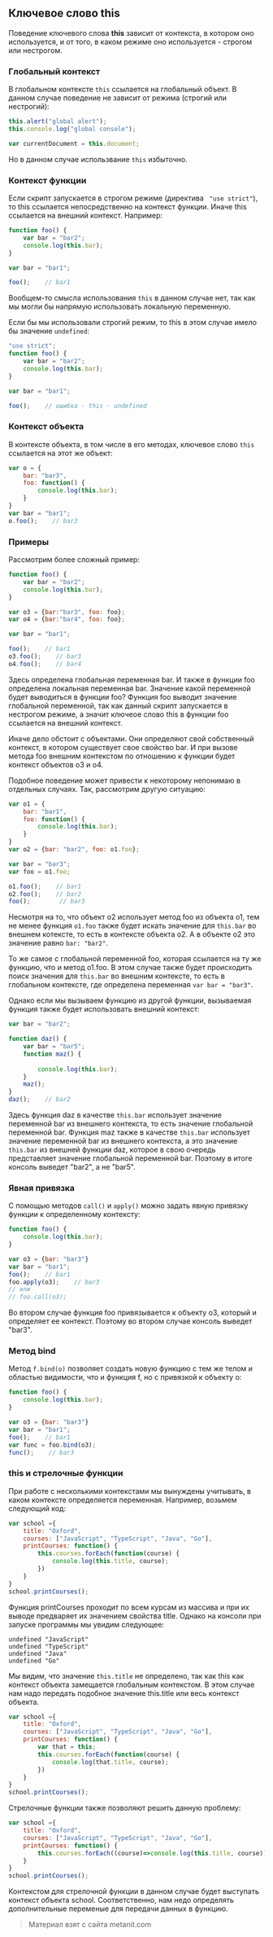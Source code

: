 ## Ключевое слово this

Поведение ключевого слова **this** зависит от контекста, в котором оно используется, и от того, в каком режиме оно используется - строгом или нестрогом.

### Глобальный контекст

В глобальном контексте `this` ссылается на глобальный объект. В данном случае поведение не зависит от режима (строгий или нестрогий):

```js
this.alert("global alert");
this.console.log("global console");

var currentDocument = this.document;
```

Но в данном случае использвание `this` избыточно.

### Контекст функции

Если скрипт запускается в строгом режиме (директива ` "use strict"`), то this ссылается непосредственно на контекст функции. Иначе this ссылается на внешний контекст. Например:

```js
function foo() {
    var bar = "bar2";
    console.log(this.bar);
}

var bar = "bar1";

foo();    // bar1
```

Вообщем-то смысла использования `this` в данном случае нет, так как мы могли бы напрямую использовать локальную переменную.

Если бы мы использовали строгий режим, то this в этом случае имело бы значение `undefined`:

```js
"use strict";
function foo() {
    var bar = "bar2";
    console.log(this.bar);
}

var bar = "bar1";

foo();    // ошибка - this - undefined
```

### Контекст объекта

В контексте объекта, в том числе в его методах, ключевое слово `this` ссылается на этот же объект:

```js
var o = {
    bar: "bar3",
    foo: function() {
        console.log(this.bar);
    }
}
var bar = "bar1";
o.foo();    // bar3
```

### Примеры

Рассмотрим более сложный пример:

```js
function foo() {
    var bar = "bar2";
    console.log(this.bar);
}

var o3 = {bar:"bar3", foo: foo};
var o4 = {bar:"bar4", foo: foo};

var bar = "bar1";

foo();    // bar1
o3.foo();    // bar3
o4.foo();    // bar4
```

Здесь определена глобальная переменная bar. И также в функции foo определена локальная переменная bar. Значение какой переменной будет выводиться в функции foo? Функция foo выводит значение глобальной переменной, так как данный скрипт запускается в нестрогом режиме, а значит ключеое слово this в функции foo ссылается на внешний контекст.

Иначе дело обстоит с объектами. Они определяют свой собственный контекст, в котором существует свое свойство bar. И при вызове метода foo внешним контекстом по отношению к функции будет контекст объектов o3 и o4.

Подобное поведение может привести к некоторому непонимаю в отдельных случаях. Так, рассмотрим другую ситуацию:

```js
var o1 = {
    bar: "bar1",
    foo: function() {
        console.log(this.bar);
    }
}
var o2 = {bar: "bar2", foo: o1.foo};

var bar = "bar3";
var foo = o1.foo;

o1.foo();    // bar1
o2.foo();    // bar2
foo();        // bar3
```

Несмотря на то, что объект o2 использует метод foo из объекта o1, тем не менее функция `o1.foo` также будет искать значение для `this.bar` во внешнем котексте, то есть в контексте объекта o2. А в объекте o2 это значение равно `bar: "bar2"`.

То же самое с глобальной переменной foo, которая ссылается на ту же функцию, что и метод o1.foo. В этом случае также будет происходить поиск значения для `this.bar` во внешним контексте, то есть в глобальном контексте, где определена переменная `var bar = "bar3"`.

Однако если мы вызываем функцию из другой функции, вызываемая функция также будет использовать внешний контекст:

```js
var bar = "bar2";

function daz() {
    var bar = "bar5";
    function maz() {
        
        console.log(this.bar);
    }
    maz();
}
daz();    // bar2
```

Здесь функция daz в качестве `this.bar` использует значение переменной bar из внешнего контекста, то есть значение глобальной переменной bar. Функция maz также в качестве `this.bar` использует значение переменной bar из внешнего контекста, а это значение `this.bar` из внешней функции daz, которое в свою очередь представляет значение глобальной переменной bar. Поэтому в итоге консоль выведет "bar2", а не "bar5".

### Явная привязка

С помощью методов `call()` и `apply()` можно задать явную привязку функции к определенному контексту:

```js
function foo() {
    console.log(this.bar);
}

var o3 = {bar: "bar3"}
var bar = "bar1";
foo();    // bar1
foo.apply(o3);    // bar3
// или
// foo.call(o3);
```

Во втором случае функция foo привязывается к объекту o3, который и определяет ее контекст. Поэтому во втором случае консоль выведет "bar3".

### Метод bind

Метод `f.bind(o)` позволяет создать новую функцию с тем же телом и областью видимости, что и функция f, но с привязкой к объекту o:

```js
function foo() {
    console.log(this.bar);
}

var o3 = {bar: "bar3"}
var bar = "bar1";
foo();    // bar1
var func = foo.bind(o3);
func();    // bar3
```

### this и стрелочные функции

При работе с несколькими контекстами мы вынуждены учитывать, в каком контексте определяется переменная. Например, возьмем следующий код:

```js
var school ={
    title: "Oxford",
    courses: ["JavaScript", "TypeScript", "Java", "Go"],
    printCourses: function() {
        this.courses.forEach(function(course) {
            console.log(this.title, course);
        })
    }
}
school.printCourses();
```

Функция printCourses проходит по всем курсам из массива и при их выводе предваряет их значением свойства title. Однако на консоли при запуске программы мы увидим следующее:

```browser
undefined "JavaScript"
undefined "TypeScript"
undefined "Java"
undefined "Go"
```

Мы видим, что значение `this.title` не определено, так как this как контекст объекта замещается глобальным контекстом. В этом случае нам надо передать подобное значение this.title или весь контекст объекта.

```js
var school ={
    title: "Oxford",
    courses: ["JavaScript", "TypeScript", "Java", "Go"],
    printCourses: function() {
        var that = this;
        this.courses.forEach(function(course) {
            console.log(that.title, course);
        })
    }
}
school.printCourses();
```

Стрелочные функции также позволяют решить данную проблему:

```js
var school ={
    title: "Oxford",
    courses: ["JavaScript", "TypeScript", "Java", "Go"],
    printCourses: function() {
        this.courses.forEach((course)=>console.log(this.title, course))
    }
}
school.printCourses();
```

Контекстом для стрелочной функции в данном случае будет выступать контекст объекта school. Соответственно, нам недо определять дополнительные переменые для передачи данных в функцию.


> Материал взят с сайта metanit.com